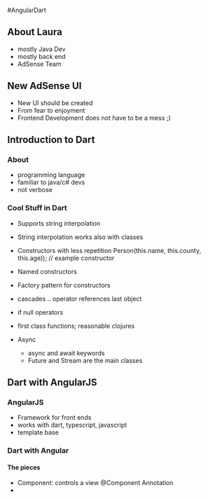 #AngularDart

## About Laura
- mostly Java Dev
- mostly back end
- AdSense Team

## New AdSense UI
- New UI should be created
- From fear to enjoyment
- Frontend Development does not have to be a mess ;)


## Introduction to Dart

### About
- programming language
- familiar to java/c# devs
- not verbose

### Cool Stuff in Dart
- Supports string interpolation
- String interpolation works also with classes
- Constructors with less repetition
    Person(this.name, this.county, this.age)); // example constructor

- Named constructors
- Factory pattern for constructors
- cascades
	.. operator
	references last object
- if null operators
- first class functions; reasonable clojures
- Async
	- async and await keywords
	- Future and Stream are the main classes

## Dart with AngularJS

### AngularJS
- Framework for front ends
- works with dart, typescript, javascript
- template base


### Dart with Angular

#### The pieces
- Component: controls a view
	@Component Annotation
-  
